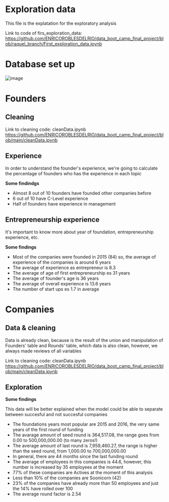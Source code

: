 # Exploration data
This file is the explatation for the exploratory analysis

Link to code of firs_exploration_data:
https://github.com/ENRICOROBLESDELRIO/data_boot_camp_final_project/blob/raquel_branch/First_exploration_data.ipynb

# **Database set up**
![image](https://user-images.githubusercontent.com/85086918/141649956-a9076aea-471b-4507-bd5c-6bd406afa8ad.png)


# **Founders**

## Cleaning

Link to cleaning code:
cleanData.ipynb
https://github.com/ENRICOROBLESDELRIO/data_boot_camp_final_project/blob/main/cleanData.ipynb

## Experience

In order to understand the founder's experience, we're going to calculate the percentage of founders who has the experience in each topic

**Some findindgs**

* Almost 8 out of 10 founders have founded other companies before
* 6 out of 10 have C-Level experience
* Half of founders have experience in management

## Entrepreneurship experience

It's important to know more about year of foundation, entrepreneurship experience, etc.

**Some findings**

* Most of the companies were founded in 2015 (84) so, the average of experience of the companies is around 6 years
* The average of experience as entrepreneur is 8.3
* The average of age of first entrepreneurship es 31 years
* The average of founder's age is 36 years 
* The average of overall experience is 13.6 years
* The number of start ups es 1.7 in average

# **Companies**

## Data & cleaning

Data is already clean, because is the result of the union and manipulation of Founders' table and Rounds' table, which data is also clean, however, we always made reviews of all variables

Link to cleaning code:
cleanData.ipynb
https://github.com/ENRICOROBLESDELRIO/data_boot_camp_final_project/blob/main/cleanData.ipynb


## Exploration

**Some findings**

This data will be better explained when the model could be able to separate between succesful and not succesful companies

* The foundations years most popular are 2015 and 2016, the very same years of the first round of funding
* The avarage amount of seed round is 364,517.08, the range goes from 0.00 to 500,000,000.00 (to many zeros!)
* The average amount of last round is 7,959,460.27, the range is higher than the seed round, from 1,000.00 to 700,000,000.00
* In general, there are 44 months since the last funding round
* The average of employees in this companies is 44.6, however, this number is increased by 35 employees at the moment
* 77% of these companies are Actives at the moment of this analysis
* Less than 10% of the companies are Soonicorn (42)
* 23% of the companies have already more than 50 employees and just the 14% have rolled over 100
* The average round factor is 2.54




